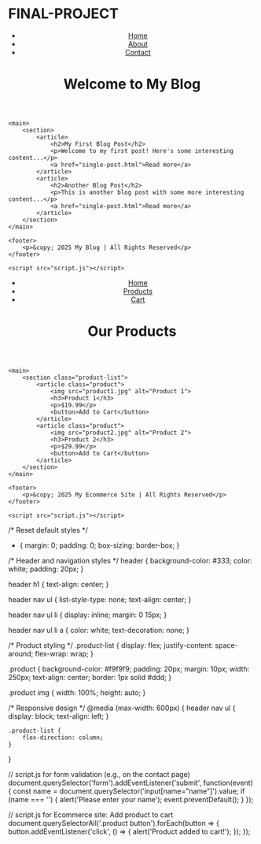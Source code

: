 # FINAL-PROJECT

<!DOCTYPE html>
<html lang="en">
<head>
    <meta charset="UTF-8">
    <meta name="viewport" content="width=device-width, initial-scale=1.0">
    <title>My Blog</title>
    <link rel="stylesheet" href="styles.css">
</head>
<body>
    <header>
        <nav>
            <ul>
                <li><a href="index.html">Home</a></li>
                <li><a href="about.html">About</a></li>
                <li><a href="contact.html">Contact</a></li>
            </ul>
        </nav>
        <h1>Welcome to My Blog</h1>
    </header>
    
    <main>
        <section>
            <article>
                <h2>My First Blog Post</h2>
                <p>Welcome to my first post! Here's some interesting content...</p>
                <a href="single-post.html">Read more</a>
            </article>
            <article>
                <h2>Another Blog Post</h2>
                <p>This is another blog post with some more interesting content...</p>
                <a href="single-post.html">Read more</a>
            </article>
        </section>
    </main>
    
    <footer>
        <p>&copy; 2025 My Blog | All Rights Reserved</p>
    </footer>
    
    <script src="script.js"></script>
</body>
</html>


<!DOCTYPE html>
<html lang="en">
<head>
    <meta charset="UTF-8">
    <meta name="viewport" content="width=device-width, initial-scale=1.0">
    <title>Our Products</title>
    <link rel="stylesheet" href="styles.css">
</head>
<body>
    <header>
        <nav>
            <ul>
                <li><a href="index.html">Home</a></li>
                <li><a href="products.html">Products</a></li>
                <li><a href="cart.html">Cart</a></li>
            </ul>
        </nav>
        <h1>Our Products</h1>
    </header>

    <main>
        <section class="product-list">
            <article class="product">
                <img src="product1.jpg" alt="Product 1">
                <h3>Product 1</h3>
                <p>$19.99</p>
                <button>Add to Cart</button>
            </article>
            <article class="product">
                <img src="product2.jpg" alt="Product 2">
                <h3>Product 2</h3>
                <p>$29.99</p>
                <button>Add to Cart</button>
            </article>
        </section>
    </main>

    <footer>
        <p>&copy; 2025 My Ecommerce Site | All Rights Reserved</p>
    </footer>

    <script src="script.js"></script>
</body>
</html>


/* Reset default styles */
* {
    margin: 0;
    padding: 0;
    box-sizing: border-box;
}

/* Header and navigation styles */
header {
    background-color: #333;
    color: white;
    padding: 20px;
}

header h1 {
    text-align: center;
}

header nav ul {
    list-style-type: none;
    text-align: center;
}

header nav ul li {
    display: inline;
    margin: 0 15px;
}

header nav ul li a {
    color: white;
    text-decoration: none;
}

/* Product styling */
.product-list {
    display: flex;
    justify-content: space-around;
    flex-wrap: wrap;
}

.product {
    background-color: #f9f9f9;
    padding: 20px;
    margin: 10px;
    width: 250px;
    text-align: center;
    border: 1px solid #ddd;
}

.product img {
    width: 100%;
    height: auto;
}

/* Responsive design */
@media (max-width: 600px) {
    header nav ul {
        display: block;
        text-align: left;
    }

    .product-list {
        flex-direction: column;
    }
}


// script.js for form validation (e.g., on the contact page)
document.querySelector('form').addEventListener('submit', function(event) {
    const name = document.querySelector('input[name="name"]').value;
    if (name === '') {
        alert('Please enter your name');
        event.preventDefault();
    }
});


// script.js for Ecommerce site: Add product to cart
document.querySelectorAll('.product button').forEach(button => {
    button.addEventListener('click', () => {
        alert('Product added to cart!');
    });
});
